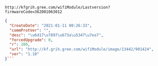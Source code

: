 `http://kfgrih.gree.com/wifiModule/Lastversion?firmwareCode=362001063012`

```json
{
  "CreateDate": "2021-01-11 00:26:33",
  "commProtVer": "",
  "desc": "\u6d17\u7897\u673a\u5347\u7ea7",
  "forcedUpgrade": 0,
  "r": 200,
  "url": "http://kf.grih.gree.com/wifiModule/image/13442/901424",
  "ver": "1.10"
}```